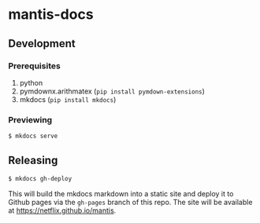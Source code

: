 # mantis-docs

## Development

### Prerequisites

1. python
1. pymdownx.arithmatex (`pip install pymdown-extensions`)
1. mkdocs (`pip install mkdocs`)

### Previewing

```sh
$ mkdocs serve
```

## Releasing

```sh
$ mkdocs gh-deploy
```

This will build the mkdocs markdown into a static site and deploy it to Github pages
via the `gh-pages` branch of this repo. The site will be available at https://netflix.github.io/mantis.
